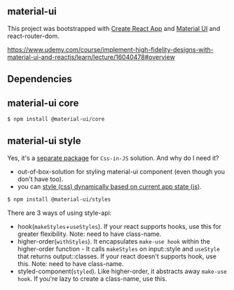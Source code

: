 ## material-ui

This project was bootstrapped with [Create React App](https://github.com/facebook/create-react-app) and [Material UI](https://material-ui.com/getting-started/installation/)
and react-router-dom.

https://www.udemy.com/course/implement-high-fidelity-designs-with-material-ui-and-reactjs/learn/lecture/16040478#overview



## Dependencies

## material-ui core

```sh
$ npm install @material-ui/core
```

## material-ui style

Yes, it's a [separate package](https://material-ui.com/styles/basics/) for `Css-in-JS` solution. And why do I need it? 

- out-of-box-solution for styling material-ui component (even though you don't have too).
- you can [style (css) dynamically based on current app state (js)](https://material-ui.com/styles/basics/#adapting-based-on-props).

```sh
$ npm install @material-ui/styles
```

There are 3 ways of using style-api:
- hook(`makeStyles`+`useStyles`). If your react supports hooks, use this for greater flexibility. Note: need to have class-name.
- higher-order(`withStyles`). It encapsulates `make-use hook` within the higher-order function - It calls `makeStyles` on input::style and `useStyle` that returns output::classes. If your react doesn't supports hook, use this. Note: need to have class-name.
- styled-component(`styled`). Like higher-order, it abstracts away `make-use hook`. If you're lazy to create a class-name, use this.